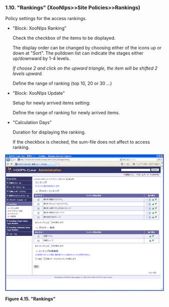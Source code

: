 ### 1.10. &quot;Rankings&quot; (XooNIps>>Site Policies>>Rankings) 

Policy settings for the access rankings.

*   &quot;Block: XooNIps Ranking&quot;

    Check the checkbox of the items to be displayed.

    The display order can be changed by choosing either of the icons up or down at &quot;Sort&quot;. The pulldown list can indicate the stages either up/downward by 1-4 levels.

    _If choose 2 and click on the upward triangle, the item will be shifted 2 levels upward._

    Define the range of ranking (top 10, 20 or 30 ...)

*   &quot;Block: XooNIps Update&quot;

    Setup for newly arrived items setting:

    Define the range of ranking for newly arrived items.

*   &quot;Calculation Days&quot;

    Duration for displaying the ranking.

    If the checkbox is checked, the sum-file does not affect to access ranking.

!["Rankings"](../../assets/xoonips-policy15.png)

**Figure 4.15. &quot;Rankings&quot;**